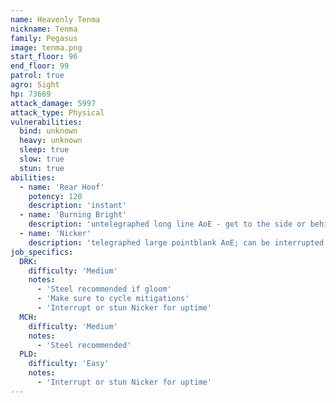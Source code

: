 ```yaml
---
name: Heavenly Tenma
nickname: Tenma
family: Pegasus
image: tenma.png
start_floor: 96
end_floor: 99
patrol: true
agro: Sight
hp: 73669
attack_damage: 5997
attack_type: Physical
vulnerabilities:
  bind: unknown
  heavy: unknown
  sleep: true
  slow: true
  stun: true
abilities:
  - name: 'Rear Hoof'
    potency: 120
    description: 'instant'
  - name: 'Burning Bright'
    description: 'untelegraphed long line AoE - get to the side or behind'
  - name: 'Nicker'
    description: 'telegraphed large pointblank AoE; can be interrupted'
job_specifics:
  DRK:
    difficulty: 'Medium'
    notes:
      - 'Steel recommended if gloom'
      - 'Make sure to cycle mitigations'
      - 'Interrupt or stun Nicker for uptime'
  MCH:
    difficulty: 'Medium'
    notes:
      - 'Steel recommended'
  PLD:
    difficulty: 'Easy'
    notes:
      - 'Interrupt or stun Nicker for uptime'
---
```

